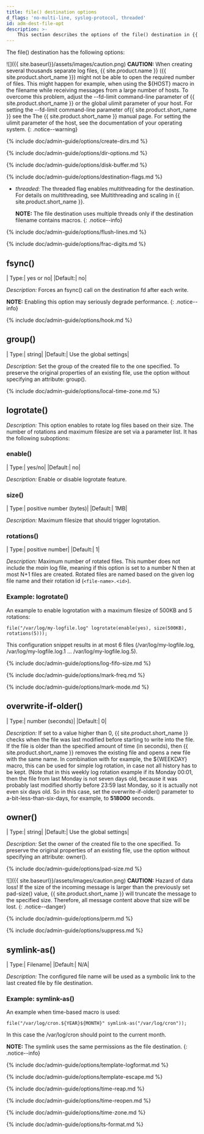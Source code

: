 ```yaml
---
title: file() destination options
d_flags: 'no-multi-line, syslog-protocol, threaded'
id: adm-dest-file-opt
description: >-
    This section describes the options of the file() destination in {{ site.product.short_name }}.
---
```


The file() destination has the following options:

![]({{ site.baseurl}}/assets/images/caution.png) **CAUTION:** When
creating several thousands separate log files, {{ site.product.name }}
({{ site.product.short_name }}) might not be able to open the required number of files.
This might happen for example, when using the ${HOST} macro in the
filename while receiving messages from a large number of hosts. To overcome
this problem, adjust the --fd-limit command-line parameter of {{ site.product.short_name }}
or the global ulimit parameter of your host. For setting the --fd-limit
command-line parameter of{{ site.product.short_name }} see the The {{ site.product.short_name }} manual page.
For setting the ulimit parameter of the host, see the documentation
of your operating system.
{: .notice--warning}

{% include doc/admin-guide/options/create-dirs.md %}

{% include doc/admin-guide/options/dir-options.md %}

{% include doc/admin-guide/options/disk-buffer.md %}

{% include doc/admin-guide/options/destination-flags.md %}

- *threaded*: The threaded flag enables multithreading for the
    destination. For details on multithreading, see
    Multithreading and scaling in {{ site.product.short_name }}.

    **NOTE:** The file destination uses multiple threads only if the
    destination filename contains macros.
    {: .notice--info}

{% include doc/admin-guide/options/flush-lines.md %}

{% include doc/admin-guide/options/frac-digits.md %}

## fsync()

|  Type:|      yes or no|
  |Default:|   no|

*Description:* Forces an fsync() call on the destination fd after each
write.

**NOTE:** Enabling this option may seriously degrade performance.
{: .notice--info}

{% include doc/admin-guide/options/hook.md %}

## group()

|  Type:|      string|
  |Default:|   Use the global settings|

*Description:* Set the group of the created file to the one specified.
To preserve the original properties of an existing file, use the option
without specifying an attribute: group().

{% include doc/admin-guide/options/local-time-zone.md %}

## logrotate()

*Description:* This option enables to rotate log files based on their size. The number of rotations and maximum filesize are set via a parameter list. 
It has the following suboptions:

### enable()

|  Type:|      yes/no|
  |Default:|   no|

*Description:* Enable or disable logrotate feature.

### size()

|  Type:|      positive number (bytes)|
  |Default:|   1MB|

*Description:* Maximum filesize that should trigger logrotation.

### rotations()

|  Type:|      positive number|
  |Default:|   1|

*Description:* Maximum number of rotated files. This number does not include the *main* log file, meaning if this option is set to a number N then at most N+1 files are created.
Rotated files are named based on the given log file name and their rotation id (`<file-name>.<id>`).

### Example: logrotate()
An example to enable logrotation with a maximum filesize of 500KB and 5 rotations:

```config
file("/var/log/my-logfile.log" logrotate(enable(yes), size(500KB), rotations(5)));
```
This configuration snippet results in at most 6 files (/var/log/my-logfile.log, /var/log/my-logfile.log.1 ... /var/log/my-logfile.log.5).

{% include doc/admin-guide/options/log-fifo-size.md %}

{% include doc/admin-guide/options/mark-freq.md %}

{% include doc/admin-guide/options/mark-mode.md %}

## overwrite-if-older()

|  Type:|      number (seconds)|
  |Default:|   0|

*Description:* If set to a value higher than 0, {{ site.product.short_name }} checks
when the file was last modified before starting to write into the file.
If the file is older than the specified amount of time (in seconds),
then {{ site.product.short_name }} removes the existing file and opens a new file with the
same name. In combination with for example, the ${WEEKDAY} macro, this
can be used for simple log rotation, in case not all history has to be
kept. (Note that in this weekly log rotation example if its Monday
00:01, then the file from last Monday is not seven days old, because it
was probably last modified shortly before 23:59 last Monday, so it is
actually not even six days old. So in this case, set the
overwrite-if-older() parameter to a-bit-less-than-six-days, for example,
to **518000** seconds.

## owner()

|  Type:|      string|
  |Default:|   Use the global settings|

*Description:* Set the owner of the created file to the one specified.
To preserve the original properties of an existing file, use the option
without specifying an attribute: owner().

{% include doc/admin-guide/options/pad-size.md %}

![]({{ site.baseurl}}/assets/images/caution.png) **CAUTION:**
Hazard of data loss! If the size of the incoming message is larger
than the previously set pad-size() value, {{ site.product.short_name }} will truncate
the message to the specified size. Therefore, all message content
above that size will be lost.
{: .notice--danger}

{% include doc/admin-guide/options/perm.md %}

{% include doc/admin-guide/options/suppress.md %}

## symlink-as()

|  Type:|      Filename|
  |Default:|   N/A|

*Description:* The configured file name will be used as a symbolic link
to the last created file by file destination.

### Example: symlink-as()

An example when time-based macro is used:

```config
file("/var/log/cron.${YEAR}${MONTH}" symlink-as("/var/log/cron"));
```

In this case the /var/log/cron should point to the current month.

**NOTE:** The symlink uses the same permissions as the file destination.
{: .notice--info}

{% include doc/admin-guide/options/template-logformat.md %}

{% include doc/admin-guide/options/template-escape.md %}

{% include doc/admin-guide/options/time-reap.md %}

{% include doc/admin-guide/options/time-reopen.md %}

{% include doc/admin-guide/options/time-zone.md %}

{% include doc/admin-guide/options/ts-format.md %}
